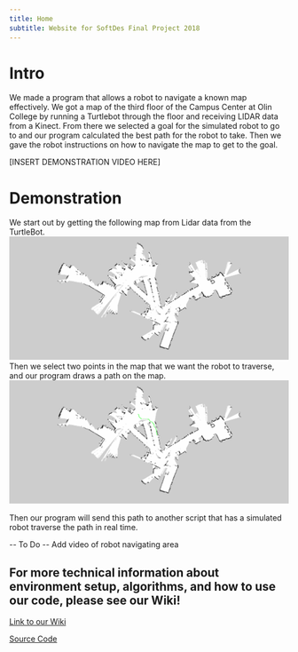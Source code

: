```yaml
---
title: Home
subtitle: Website for SoftDes Final Project 2018
---
```


# Intro
We made a program that allows a robot to navigate a known map effectively. We got a map of the third floor of the Campus Center at Olin College by running a Turtlebot through the floor and receiving LIDAR data from a Kinect. From there we selected a goal for the simulated robot to go to and our program calculated the best path for the robot to take. Then we gave the robot instructions on how to navigate the map to get to the goal.

[INSERT DEMONSTRATION VIDEO HERE]

# Demonstration
We start out by getting the following map from Lidar data from the TurtleBot.
![Example Map of the Library](img/library_lower_day2.png)
Then we select two points in the map that we want the robot to traverse, and our program draws a path on the map.
![Path in the Library](img/solution.png)

Then our program will send this path to another script that has a simulated robot traverse the path in real time.

-- To Do --
Add video of robot navigating area


## For more technical information about environment setup, algorithms, and how to use our code, please see our Wiki!
[Link to our Wiki](https://github.com/AmyPhung/SLAM-SoftDes-Final-Project/wiki)

[Source Code](https://github.com/AmyPhung/SLAM-SoftDes-Final-Project)
